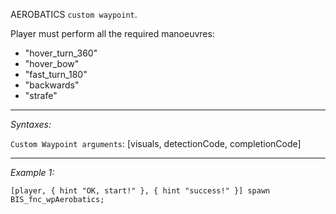 AEROBATICS `custom waypoint`.

Player must perform all the required manoeuvres:
* "hover_turn_360"
* "hover_bow"
* "fast_turn_180"
* "backwards"
* "strafe"


---
*Syntaxes:*

`Custom Waypoint arguments`: [visuals, detectionCode, completionCode]

---
*Example 1:*

```sqf
[player, { hint "OK, start!" }, { hint "success!" }] spawn BIS_fnc_wpAerobatics;
```